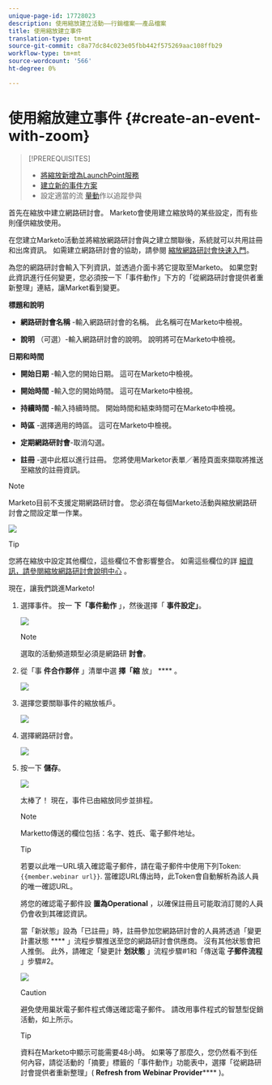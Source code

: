 ```yaml
---
unique-page-id: 17728023
description: 使用縮放建立活動——行銷檔案——產品檔案
title: 使用縮放建立事件
translation-type: tm+mt
source-git-commit: c8a77dc84c023e05fbb442f575269aac108ffb29
workflow-type: tm+mt
source-wordcount: '566'
ht-degree: 0%

---
```



# 使用縮放建立事件 {#create-an-event-with-zoom}

>[!PREREQUISITES]
>
>* [將縮放新增為LaunchPoint服務](/help/marketo/product-docs/administration/additional-integrations/add-zoom-as-a-launchpoint-service.md)
>* [建立新的事件方案](/help/marketo/product-docs/demand-generation/events/understanding-events/create-a-new-event-program.md)
>* 設定適當的流 [量動](http://docs.marketo.com/display/DOCS/Flow+Actions)作以追蹤參與


首先在縮放中建立網路研討會。 Marketo會使用建立縮放時的某些設定，而有些則僅供縮放使用。

在您建立Marketo活動並將縮放網路研討會與之建立關聯後，系統就可以共用註冊和出席資訊。 如需建立網路研討會的協助，請參閱 [縮放網路研討會快速入門](https://support.zoom.us/hc/en-us/articles/200917029-Getting-Started-With-Webinar)。

為您的網路研討會輸入下列資訊，並透過介面卡將它提取至Marketo。 如果您對此資訊進行任何變更，您必須按一下「事件動作」下方的「從網路研討會提供者重新整理」連結，讓Market看到變更。

**標題和說明**

* **網路研討會名稱** -輸入網路研討會的名稱。 此名稱可在Marketo中檢視。

* **說明** （可選）-輸入網路研討會的說明。 說明將可在Marketo中檢視。

**日期和時間**

* **開始日期** -輸入您的開始日期。 這可在Marketo中檢視。

* **開始時間** -輸入您的開始時間。 這可在Marketo中檢視。

* **持續時間** -輸入持續時間。 開始時間和結束時間可在Marketo中檢視。

* **時區** -選擇適用的時區。 這可在Marketo中檢視。

* **定期網路研討會**-取消勾選。

* **註冊** -選中此框以進行註冊。 您將使用Marketor表單／著陸頁面來擷取將推送至縮放的註冊資訊。

>[!NOTE]
>
>Marketo目前不支援定期網路研討會。 您必須在每個Marketo活動與縮放網路研討會之間設定單一作業。

![](assets/overview2.png)

>[!TIP]
>
>您將在縮放中設定其他欄位，這些欄位不會影響整合。 如需這些欄位的詳 [細資訊，請參閱縮放網路研討會說明中心](https://support.zoom.us/hc/en-us/sections/200324965-Video-Webinar) 。

現在，讓我們跳進Marketo!

1. 選擇事件。 按一 **下「事件動作** 」，然後選擇「 **事件設定」**。

   ![](assets/image2015-5-14-14-3a53-3a10-1.png)

   >[!NOTE]
   >
   >選取的活動頻道類型必須是網路研 **討會**。

1. 從「事 **件合作夥伴** 」清單中選 **擇「縮** 放」 **** 。

   ![](assets/eventsettings1.png)

1. 選擇您要關聯事件的縮放帳戶。

   ![](assets/selectaccount.png)

1. 選擇網路研討會。

   ![](assets/selectevent.png)

1. 按一下 **儲存**。

   ![](assets/eventsettingssave.png)

   太棒了！ 現在，事件已由縮放同步並排程。

   >[!NOTE]
   >
   >Marketto傳送的欄位包括：名字、姓氏、電子郵件地址。

   >[!TIP]
   >
   >若要以此唯一URL填入確認電子郵件，請在電子郵件中使用下列Token: `{{member.webinar url}}`. 當確認URL傳出時，此Token會自動解析為該人員的唯一確認URL。
   >
   >將您的確認電子郵件設 **置為Operational** ，以確保註冊且可能取消訂閱的人員仍會收到其確認資訊。

   當「新狀態」設為「已註冊」時，註冊參加您網路研討會的人員將透過「變更計畫狀態 **** 」流程步驟推送至您的網路研討會供應商。 沒有其他狀態會把人推倒。 此外，請確定「變更計 **划狀態** 」流程步驟#1和「傳送電 **子郵件流程** 」步驟#2。

   ![](assets/goto-webinar-1.png)

   >[!CAUTION]
   >
   >避免使用巢狀電子郵件程式傳送確認電子郵件。 請改用事件程式的智慧型促銷活動，如上所示。

   >[!TIP]
   >
   >資料在Marketo中顯示可能需要48小時。 如果等了那麼久，您仍然看不到任何內容，請從活動的「摘要」標籤的「事件動作」功能表中，選擇「從網路研討會提供者重新整理」( **Refresh from Webinar Provider****** )。
